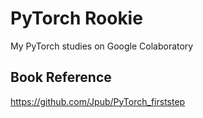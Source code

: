 # PyTorch Rookie

My PyTorch studies on Google Colaboratory

## Book Reference

https://github.com/Jpub/PyTorch_firststep
